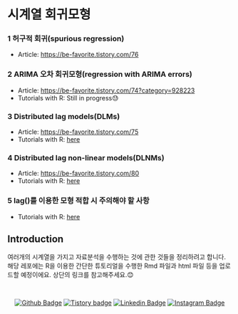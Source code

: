 # 시계열 회귀모형

### 1 허구적 회귀(spurious regression)
* Article: https://be-favorite.tistory.com/76
### 2 ARIMA 오차 회귀모형(regression with ARIMA errors)
* Article: https://be-favorite.tistory.com/74?category=928223
* Tutorials with R: Still in progress😓
### 3 Distributed lag models(DLMs)
* Article: https://be-favorite.tistory.com/75
* Tutorials with R: [here](https://be-favorite.github.io/Multiple_timeseries/CCF%20analysis%20and%20DLM/Tutorials_DLM.html)
### 4 Distributed lag non-linear models(DLNMs)
* Article: https://be-favorite.tistory.com/80
* Tutorials with R: [here](https://be-favorite.github.io/Multiple_timeseries/DLNMs/Tutorials_DLNMs.html)
### 5 lag()를 이용한 모형 적합 시 주의해야 할 사항
* Tutorials with R: [here](https://be-favorite.github.io/Multiple_timeseries/Use%20of%20lag()%20function/Tutorials_lag--.html)

## Introduction
여러개의 시계열을 가지고 자료분석을 수행하는 것에 관한 것들을 정리하려고 합니다. 해당 레포에는 R을 이용한 간단한 튜토리얼을 수행한 Rmd 파일과 html 파일 등을 업로드할 예정이에요. 상단의 링크를 참고해주세요.:blush:

<br>

<div align=center>
 
[![Github Badge](http://img.shields.io/badge/-Github%20profile-black?style=flat-square&logo=github&link=https://github.com/be-favorite)](https://github.com/be-favorite) 
[![Tistory badge](https://img.shields.io/badge/-Tistory%20blog-yellow?style=flat-square&logo=Blogger&link=https://be-favorite.tistory.com/)](https://be-favorite.tistory.com/) 
[![Linkedin Badge](https://img.shields.io/badge/-LinkedIn-blue?style=flat-square&logo=Linkedin&logoColor=white&link=https://www.linkedin.com/in/taemo-bang-8b9999184/)](https://www.linkedin.com/in/taemo-bang-8b9999184/) 
[![Instagram Badge](https://img.shields.io/badge/-Instagram-dd2a7b?style=flat-square&logo=instagram&logoColor=white&link=https://www.instagram.com/qkdxoah/)](https://www.instagram.com/qkdxoah/) 

</div>
